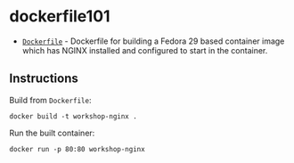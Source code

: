 # dockerfile101

* [`Dockerfile`](Dockerfile) - Dockerfile for building a Fedora 29 based container image which has NGINX installed and configured to start in the container.

## Instructions

Build from `Dockerfile`:
```
docker build -t workshop-nginx .
```

Run the built container:
```
docker run -p 80:80 workshop-nginx
```
